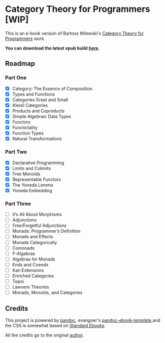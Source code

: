 # Category Theory for Programmers [WIP]

This is an e-book version of Bartosz Milewski's [Category Theory for Programmers](https://bartoszmilewski.com/2014/10/28/category-theory-for-programmers-the-preface/) work.

**You can download the latest epub build** [**here**](https://github.com/onlurking/category-theory-for-programmers/releases/download/0.3-alpha/category-theory-for-programmers.epub).

## Roadmap

### Part One

- [x] Category: The Essence of Composition
- [x] Types and Functions
- [x] Categories Great and Small
- [x] Kleisli Categories
- [x] Products and Coproducts
- [x] Simple Algebraic Data Types
- [x] Functors
- [x] Functoriality
- [x] Function Types
- [x] Natural Transformations

### Part Two

- [x] Declarative Programming
- [x] Limits and Colimits
- [x] Free Monoids
- [x] Representable Functors
- [x] The Yoneda Lemma
- [x] Yoneda Embedding

### Part Three

- [ ] It’s All About Morphisms
- [ ] Adjunctions
- [ ] Free/Forgetful Adjunctions
- [ ] Monads: Programmer’s Definition
- [ ] Monads and Effects
- [ ] Monads Categorically
- [ ] Comonads
- [ ] F-Algebras
- [ ] Algebras for Monads
- [ ] Ends and Coends
- [ ] Kan Extensions
- [ ] Enriched Categories
- [ ] Topoi
- [ ] Lawvere Theories
- [ ] Monads, Monoids, and Categories 

## Credits

This project is powered by [pandoc](https://pandoc.org/), evangoer's [pandoc-ebook-template
](https://github.com/evangoer/pandoc-ebook-template) and the CSS is somewhat based on [Standard Ebooks](https://standardebooks.org/contribute/a-basic-standard-ebooks-source-folder).

All the credits go to the original [author](https://bartoszmilewski.com/about).
